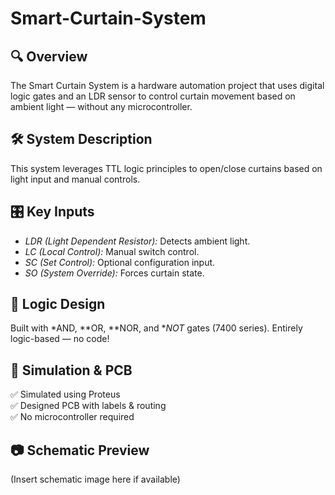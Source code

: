 # Smart-Curtain-System

## 🔍 Overview  
The Smart Curtain System is a hardware automation project that uses digital logic gates and an LDR sensor to control curtain movement based on ambient light — without any microcontroller.

## 🛠 System Description  
This system leverages TTL logic principles to open/close curtains based on light input and manual controls.

## 🎛 Key Inputs  
- *LDR (Light Dependent Resistor):* Detects ambient light.  
- *LC (Local Control):* Manual switch control.  
- *SC (Set Control):* Optional configuration input.  
- *SO (System Override):* Forces curtain state.

## 🔁 Logic Design  
Built with *AND, **OR, **NOR, and **NOT* gates (7400 series). Entirely logic-based — no code!

## 🧪 Simulation & PCB  
✅ Simulated using Proteus  
✅ Designed PCB with labels & routing  
✅ No microcontroller required

## 📷 Schematic Preview  
(Insert schematic image here if available)
